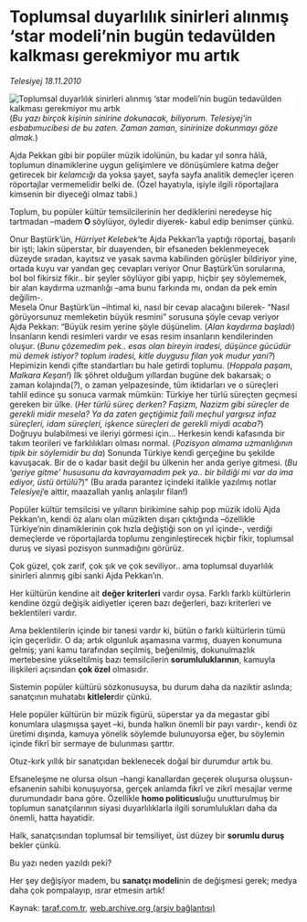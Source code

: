 # Toplumsal duyarlılık sinirleri alınmış ‘star modeli’nin bugün tedavülden kalkması gerekmiyor mu artık

*Telesiyej 18.11.2010*

<div class="yazi"><img align="left" alt="Toplumsal duyarlılık sinirleri alınmış ‘star modeli’nin bugün tedavülden kalkması gerekmiyor mu artık" border="0" src="http://www.taraf.com.tr/fotoraflar/makaleler/toplumsal-duyarlilik-sinirleri-alinmis-star_2486_orijinal.jpg" style="border-right-width:10px; border-color:#FFFFFF"/><p>(<i>Bu yazı birçok kişinin sinirine dokunacak, biliyorum. Telesiyej’in esbabımucibesi de bu zaten. Zaman zaman, sinirinize dokunmayı göze almak.</i>) </p>
<p>Ajda Pekkan gibi bir popüler müzik idolünün, bu kadar yıl sonra hâlâ, toplumun dinamiklerine uygun gelişimlere ve dönüşümlere katma değer getirecek bir <i>kelamcığı</i> da yoksa şayet, sayfa sayfa analitik demeçler içeren röportajlar vermemelidir belki de. (Özel hayatıyla, işiyle ilgili röportajlara kimsenin bir diyeceği olmaz tabii.) </p>
<p>Toplum, bu popüler kültür temsilcilerinin her dediklerini neredeyse hiç tartmadan –madem<b> O </b>söylüyor, öyledir diyerek- kabul edip benimser çünkü. </p>
<p>Onur Baştürk’ün, <i>Hürriyet Kelebek</i>’te Ajda Pekkan’la yaptığı röportaj, başarılı bir işti; lakin süperstar, bir duayenden, bir efsaneden beklenmeyecek düzeyde sıradan, kayıtsız ve yasak savma kabilinden görüşler bildiriyor yine, ortada kuyu var yandan geç cevapları veriyor Onur Baştürk’ün sorularına, bol bol fikirsiz fikir.. bir şeyler söylüyor gibi yapıp, hiçbir şey söylememek, bir alan kaydırma uzmanlığı –ama bunu farkında mı, ondan da pek emin değilim-.<br/>Mesela Onur Baştürk’ün –ihtimal ki, nasıl bir cevap alacağını bilerek- “Nasıl görüyorsunuz memleketin büyük resmini” sorusuna şöyle cevap veriyor Ajda Pekkan: “Büyük resim yerine şöyle düşünelim. (<i>Alan kaydırma başladı</i>) İnsanların kendi resimleri vardır ve esas resim insanların kendilerinden oluşur. (<i>Bunu çözemedim pek.. esas olan bireyin iradesi, düşünce gücüdür mü demek istiyor? toplum iradesi, kitle duygusu filan yok mudur yani?</i>) Hepimizin kendi çifte standartları bu hale getirdi toplumu. (<i>Hoppala paşam</i>, <i>Malkara Keşan!</i>) İlk şöhret olduğum yıllardan bugüne dek bakarsak; o zaman kolajında(<i>?</i>), o zaman yelpazesinde, tüm iktidarları ve o süreçleri tahlil edince şu sonuca varmak mümkün: Türkiye her türlü süreçten geçmesi gereken bir ülke. (<i>Her türlü süreç derken? Faşizm, Nazizm gibi süreçler de gerekli midir mesela? Ya da zaten geçtiğimiz faili meçhul yargısız infaz süreçleri, idam süreçleri, işkence süreçleri de gerekli miydi acaba?</i>) Doğruyu bulabilmesi ve ileriyi görmesi için... Herkesin kendi kafasında bir takım teorileri ve farklılıkları olması normal. (<i>Pozisyon almama uzmanlığının tipik bir söylemidir bu da</i>) Sonunda Türkiye kendi gerçeğine bu şekilde kavuşacak. Bir de o kadar basit değil bu ülkenin her anda geriye gitmesi. (<i>Bu ‘geriye gitme’ hususunu da kavrayamadım pek ya.. bir bildiği mi var da ima ediyor, üstü örtülü?</i>)” (Bu arada parantez içindeki italikle yazılmış notlar <i>Telesiyej</i>’e aittir, maazallah yanlış anlaşılır filan!)</p>
<p>Popüler kültür temsilcisi ve yılların birikimine sahip pop müzik idolü Ajda Pekkan’ın, kendi öz alanı olan müzikten dışarı çıktığında –özellikle Türkiye’nin dinamiklerinin çok hızla değiştiği son on yıl içinde-, verdiği demeçlerde ve röportajlarda toplumu zenginleştirecek hiçbir fikir, toplumsal duruş ve siyasi pozisyon sunmadığını görürüz.</p>
<p>Çok güzel, çok zarif, çok şık ve çok seviliyor.. ama toplumsal duyarlılık sinirleri alınmış gibi sanki Ajda Pekkan’ın. </p>
<p>Her kültürün kendine ait <b>değer kriterleri</b> vardır oysa. Farklı farklı kültürlerin kendine özgü değişik aidiyetler içeren bazı değerleri, bazı kriterleri ve beklentileri vardır.</p>
<p>Ama beklentilerin içinde bir tanesi vardır ki, bütün o farklı kültürlerin tümü için geçerlidir. O da; artık olgunluk aşamasına varmış, duayen konumuna gelmiş; yani kamu tarafından seçilmiş, beğenilmiş, dokunulmazlık mertebesine yükseltilmiş bazı temsilcilerin <b>sorumluluklarının</b>, kamuyla ilişkileri açısından <b>çok özel</b> olmasıdır.</p>
<p>Sistemin popüler kültürü sözkonusuysa, bu durum daha da naziktir aslında; sanatçının muhatabı <b>kitleler</b>dir çünkü. </p>
<p>Hele popüler kültürün bir müzik figürü, süperstar ya da megastar gibi konumlara ulaşmışsa şayet –ki, bunda halkın önemli bir payı vardır-, kendi öz üretimi dışında, kamuya yönelik söylemde bulunuyorsa eğer, bu söylemin içinde fikrî bir sermaye de bulunması şarttır.</p>
<p>Otuz-kırk yıllık bir sanatçıdan beklenecek doğal bir durumdur artık bu.</p>
<p>Efsaneleşme ne olursa olsun –hangi kanallardan geçerek oluşursa oluşsun- efsanenin sahibi konuşuyorsa, gerçek anlamda fikrî ve zikrî mesajlar verme durumundadır bana göre. Özellikle <b>homo politicus</b>luğu unutturulmuş bir toplumun sanatçılarının siyasi duyarlılıklarla ilgili sorumlulukları daha da önemli, hatta hayatidir.</p>
<p>Halk, sanatçısından toplumsal bir temsiliyet, üst düzey bir <b>sorumlu duruş </b>bekler çünkü. </p>
<p>Bu yazı neden yazıldı peki?</p>
<p>Her şey değişiyor madem, bu <b>sanatçı modeli</b>nin de değişmesi gerek; medya daha çok pompalayıp, ısrar etmesin artık!</p></div>

Kaynak: [taraf.com.tr](http://www.taraf.com.tr:80/telesiyej/makale-toplumsal-duyarlilik-sinirleri-alinmis-star.htm), [web.archive.org (arşiv bağlantısı)](http://web.archive.org/web/20101120140907/http://www.taraf.com.tr:80/telesiyej/makale-toplumsal-duyarlilik-sinirleri-alinmis-star.htm)

